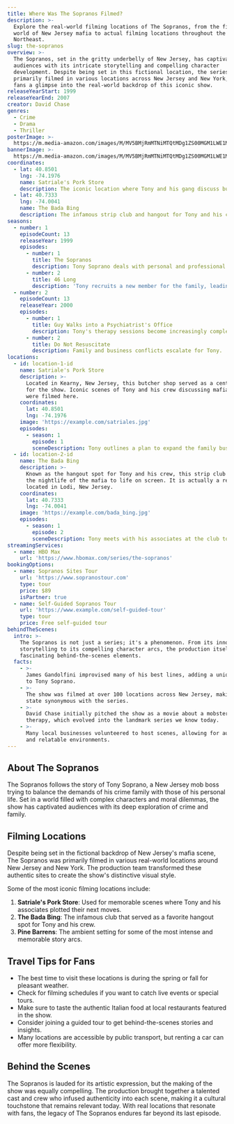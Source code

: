 ```yaml
---
title: Where Was The Sopranos Filmed?
description: >-
  Explore the real-world filming locations of The Sopranos, from the fictional
  world of New Jersey mafia to actual filming locations throughout the
  Northeast.
slug: the-sopranos
overview: >-
  The Sopranos, set in the gritty underbelly of New Jersey, has captivated
  audiences with its intricate storytelling and compelling character
  development. Despite being set in this fictional location, the series was
  primarily filmed in various locations across New Jersey and New York, offering
  fans a glimpse into the real-world backdrop of this iconic show.
releaseYearStart: 1999
releaseYearEnd: 2007
creator: David Chase
genres:
  - Crime
  - Drama
  - Thriller
posterImage: >-
  https://m.media-amazon.com/images/M/MV5BMjRmMTNiMTQtMDg1ZS00MGM1LWE1MGUtYjEzMGFjNWUzOWRkXkEyXkFqcGc@._V1_SX300.jpg
bannerImage: >-
  https://m.media-amazon.com/images/M/MV5BMjRmMTNiMTQtMDg1ZS00MGM1LWE1MGUtYjEzMGFjNWUzOWRkXkEyXkFqcGc@._V1_SX300.jpg
coordinates:
  - lat: 40.8501
    lng: -74.1976
    name: Satriale's Pork Store
    description: The iconic location where Tony and his gang discuss business over pork.
  - lat: 40.7333
    lng: -74.0041
    name: The Bada Bing
    description: The infamous strip club and hangout for Tony and his crew.
seasons:
  - number: 1
    episodeCount: 13
    releaseYear: 1999
    episodes:
      - number: 1
        title: The Sopranos
        description: Tony Soprano deals with personal and professional issues in his life.
      - number: 2
        title: 46 Long
        description: 'Tony recruits a new member for the family, leading to complications.'
  - number: 2
    episodeCount: 13
    releaseYear: 2000
    episodes:
      - number: 1
        title: Guy Walks into a Psychiatrist's Office
        description: Tony's therapy sessions become increasingly complex.
      - number: 2
        title: Do Not Resuscitate
        description: Family and business conflicts escalate for Tony.
locations:
  - id: location-1-id
    name: Satriale's Pork Store
    description: >-
      Located in Kearny, New Jersey, this butcher shop served as a central hub
      for the show. Iconic scenes of Tony and his crew discussing mafia business
      were filmed here.
    coordinates:
      lat: 40.8501
      lng: -74.1976
    image: 'https://example.com/satriales.jpg'
    episodes:
      - season: 1
        episode: 1
        sceneDescription: Tony outlines a plan to expand the family business over sandwiches.
  - id: location-2-id
    name: The Bada Bing
    description: >-
      Known as the hangout spot for Tony and his crew, this strip club brought
      the nightlife of the mafia to life on screen. It is actually a real club
      located in Lodi, New Jersey.
    coordinates:
      lat: 40.7333
      lng: -74.0041
    image: 'https://example.com/bada_bing.jpg'
    episodes:
      - season: 1
        episode: 2
        sceneDescription: Tony meets with his associates at the club to discuss business.
streamingServices:
  - name: HBO Max
    url: 'https://www.hbomax.com/series/the-sopranos'
bookingOptions:
  - name: Sopranos Sites Tour
    url: 'https://www.sopranostour.com'
    type: tour
    price: $89
    isPartner: true
  - name: Self-Guided Sopranos Tour
    url: 'https://www.example.com/self-guided-tour'
    type: tour
    price: Free self-guided tour
behindTheScenes:
  intro: >-
    The Sopranos is not just a series; it's a phenomenon. From its innovative
    storytelling to its compelling character arcs, the production itself had
    fascinating behind-the-scenes elements.
  facts:
    - >-
      James Gandolfini improvised many of his best lines, adding a unique charm
      to Tony Soprano.
    - >-
      The show was filmed at over 100 locations across New Jersey, making the
      state synonymous with the series.
    - >-
      David Chase initially pitched the show as a movie about a mobster in
      therapy, which evolved into the landmark series we know today.
    - >-
      Many local businesses volunteered to host scenes, allowing for authentic
      and relatable environments.
---
```


## About The Sopranos

The Sopranos follows the story of Tony Soprano, a New Jersey mob boss trying to balance the demands of his crime family with those of his personal life. Set in a world filled with complex characters and moral dilemmas, the show has captivated audiences with its deep exploration of crime and family.

## Filming Locations

Despite being set in the fictional backdrop of New Jersey's mafia scene, The Sopranos was primarily filmed in various real-world locations around New Jersey and New York. The production team transformed these authentic sites to create the show's distinctive visual style.

Some of the most iconic filming locations include:

1. **Satriale's Pork Store**: Used for memorable scenes where Tony and his associates plotted their next moves.
2. **The Bada Bing**: The infamous club that served as a favorite hangout spot for Tony and his crew.
3. **Pine Barrens**: The ambient setting for some of the most intense and memorable story arcs.

## Travel Tips for Fans

- The best time to visit these locations is during the spring or fall for pleasant weather.
- Check for filming schedules if you want to catch live events or special tours.
- Make sure to taste the authentic Italian food at local restaurants featured in the show.
- Consider joining a guided tour to get behind-the-scenes stories and insights.
- Many locations are accessible by public transport, but renting a car can offer more flexibility.

## Behind the Scenes

The Sopranos is lauded for its artistic expression, but the making of the show was equally compelling. The production brought together a talented cast and crew who infused authenticity into each scene, making it a cultural touchstone that remains relevant today. With real locations that resonate with fans, the legacy of The Sopranos endures far beyond its last episode.
